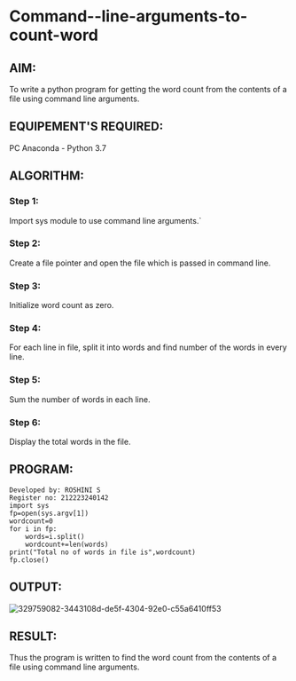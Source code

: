 # Command--line-arguments-to-count-word
## AIM:
To write a python program for getting the word count from the contents of a file using command line arguments.
## EQUIPEMENT'S REQUIRED: 
PC
Anaconda - Python 3.7
## ALGORITHM: 
### Step 1:
Import sys module to use command line arguments.`
### Step 2:
Create a file pointer and open the file which is passed in command line.
### Step 3:
Initialize word count as zero.
### Step 4:
For each line in file, split it into words and find number of the words in every line.
### Step 5:
Sum the number of words in each line.
### Step 6:
Display the total words in the file.

## PROGRAM:
```
Developed by: ROSHINI S
Register no: 212223240142
import sys
fp=open(sys.argv[1])
wordcount=0
for i in fp:
    words=i.split()
    wordcount+=len(words)
print("Total no of words in file is",wordcount)
fp.close()
```
## OUTPUT:

![329759082-3443108d-de5f-4304-92e0-c55a6410ff53](https://github.com/Roshini2201/Command--line-arguments-to-count-word/assets/154105318/afa8f132-7a24-4ee1-a4c9-fd4d7dda24fb)


## RESULT:
Thus the program is written to find the word count from the contents of a file using command line arguments.
